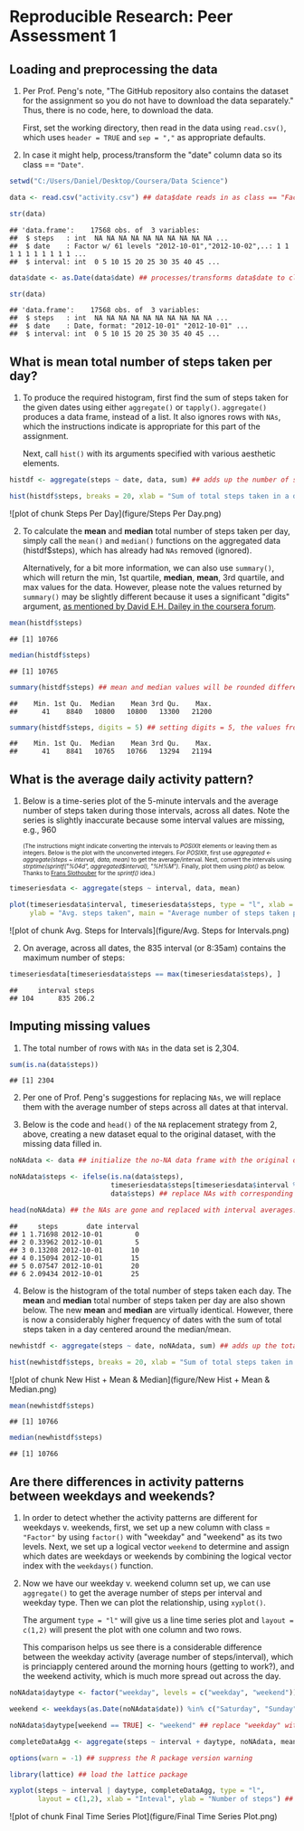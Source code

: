 # Reproducible Research: Peer Assessment 1


## Loading and preprocessing the data

1. Per Prof. Peng's note, "The GitHub repository also contains the dataset for the assignment so you do not have to download the data separately."  Thus, there is no code, here, to download the data.

    First, set the working directory, then read in the data using `read.csv()`, which uses `header = TRUE` and `sep = ","` as appropriate defaults.  

2. In case it might help, process/transform the "date" column data so its class == `"Date"`.


```r
setwd("C:/Users/Daniel/Desktop/Coursera/Data Science")

data <- read.csv("activity.csv") ## data$date reads in as class == "Factor"

str(data) 
```

```
## 'data.frame':	17568 obs. of  3 variables:
##  $ steps   : int  NA NA NA NA NA NA NA NA NA NA ...
##  $ date    : Factor w/ 61 levels "2012-10-01","2012-10-02",..: 1 1 1 1 1 1 1 1 1 1 ...
##  $ interval: int  0 5 10 15 20 25 30 35 40 45 ...
```

```r
data$date <- as.Date(data$date) ## processes/transforms data$date to class == "Date"

str(data)
```

```
## 'data.frame':	17568 obs. of  3 variables:
##  $ steps   : int  NA NA NA NA NA NA NA NA NA NA ...
##  $ date    : Date, format: "2012-10-01" "2012-10-01" ...
##  $ interval: int  0 5 10 15 20 25 30 35 40 45 ...
```


## What is mean total number of steps taken per day?

1. To produce the required histogram, first find the sum of steps taken for the given dates using either `aggregate()` or `tapply()`.  `aggregate()` produces a data frame, instead of a list.  It also ignores rows with `NAs`, which the instructions indicate is appropriate for this part of the assignment.

    Next, call `hist()` with its arguments specified with various aesthetic elements.


```r
histdf <- aggregate(steps ~ date, data, sum) ## adds up the number of steps for each date

hist(histdf$steps, breaks = 20, xlab = "Sum of total steps taken in a day", main = "Histogram")
```

![plot of chunk Steps Per Day](figure/Steps Per Day.png) 

2. To calculate the **mean** and **median** total number of steps taken per day, simply call the `mean()` and `median()` functions on the aggregated data (histdf$steps), which has already had `NAs` removed (ignored).

    Alternatively, for a bit more information, we can also use `summary()`, which will return the min, 1st quartile, **median**, **mean**, 3rd quartile, and max values for the data.  However, please note the values returned by `summary()` may be slightly different because it uses a significant "digits" argument, [as mentioned by David E.H. Dailey in the coursera forum]("https://class.coursera.org/repdata-004/forum/thread?thread_id=49#post-183").



```r
mean(histdf$steps)
```

```
## [1] 10766
```

```r
median(histdf$steps)
```

```
## [1] 10765
```

```r
summary(histdf$steps) ## mean and median values will be rounded differently
```

```
##    Min. 1st Qu.  Median    Mean 3rd Qu.    Max. 
##      41    8840   10800   10800   13300   21200
```

```r
summary(histdf$steps, digits = 5) ## setting digits = 5, the values from summary() now match mean() and median()
```

```
##    Min. 1st Qu.  Median    Mean 3rd Qu.    Max. 
##      41    8841   10765   10766   13294   21194
```

## What is the average daily activity pattern?

1. Below is a time-series plot of the 5-minute intervals and the average number of steps taken during those intervals, across all dates.  Note the series is slightly inaccurate because some interval values are missing, e.g., 960

    <font size = "1">(The instructions might indicate converting the intervals to *POSIXlt* elements or leaving them as integers.  Below is the plot with the unconverted integers.  For *POSIXlt*, first use *aggregated <- aggregate(steps ~ interval, data, mean)* to get the average/interval.  Next, convert the intervals using *strptime(sprintf("%04d", aggregated$interval), "%H%M")*.  Finally, plot them using *plot()* as below. Thanks to [Frans Slothouber]("https://class.coursera.org/repdata-004/forum/thread?thread_id=55#post-202") for the *sprintf()* idea.)</font>


```r
timeseriesdata <- aggregate(steps ~ interval, data, mean)

plot(timeseriesdata$interval, timeseriesdata$steps, type = "l", xlab = "5-min interval",
     ylab = "Avg. steps taken", main = "Average number of steps taken per 5-min interval")  
```

![plot of chunk Avg. Steps for Intervals](figure/Avg. Steps for Intervals.png) 

2. On average, across all dates, the 835 interval (or 8:35am) contains the maximum number of steps:


```r
timeseriesdata[timeseriesdata$steps == max(timeseriesdata$steps), ]
```

```
##     interval steps
## 104      835 206.2
```

## Imputing missing values

1. The total number of rows with `NAs` in the data set is 2,304.


```r
sum(is.na(data$steps))
```

```
## [1] 2304
```

2. Per one of Prof. Peng's suggestions for replacing `NAs`, we will replace them with the average number of steps across all dates at that interval.

3. Below is the code and `head()` of the `NA` replacement strategy from 2, above, creating a new dataset equal to the original dataset, with the missing data filled in.


```r
noNAdata <- data ## initialize the no-NA data frame with the original data

noNAdata$steps <- ifelse(is.na(data$steps), 
                         timeseriesdata$steps[timeseriesdata$interval %in% data$interval],
                         data$steps) ## replace NAs with corresponding interval averages

head(noNAdata) ## the NAs are gone and replaced with interval averages!
```

```
##     steps       date interval
## 1 1.71698 2012-10-01        0
## 2 0.33962 2012-10-01        5
## 3 0.13208 2012-10-01       10
## 4 0.15094 2012-10-01       15
## 5 0.07547 2012-10-01       20
## 6 2.09434 2012-10-01       25
```

4. Below is the histogram of the total number of steps taken each day.  The **mean** and **median** total number of steps taken per day are also shown below.  The new **mean** and **median** are virtually identical.  However, there is now a considerably higher frequency of dates with the sum of total steps taken in a day centered around the median/mean.


```r
newhistdf <- aggregate(steps ~ date, noNAdata, sum) ## adds up the total number of steps for each date

hist(newhistdf$steps, breaks = 20, xlab = "Sum of total steps taken in a day", main = "New Histogram")
```

![plot of chunk New Hist + Mean & Median](figure/New Hist + Mean & Median.png) 

```r
mean(newhistdf$steps)
```

```
## [1] 10766
```

```r
median(newhistdf$steps)
```

```
## [1] 10766
```


## Are there differences in activity patterns between weekdays and weekends?

1. In order to detect whether the activity patterns are different for weekdays v. weekends, first, we set up a new column with class = `"Factor"` by using `factor()` with "weekday" and "weekend" as its two levels.  Next, we set up a logical vector `weekend` to determine and assign which dates are weekdays or weekends by combining the logical vector index with the  `weekdays()` function.

2. Now we have our weekday v. weekend column set up, we can use `aggregate()` to get the average number of steps per interval and weekday type.  Then we can plot the relationship, using `xyplot()`.

    The argument `type = "l"` will give us a line time series plot and `layout = c(1,2)` will present the plot with one column and two rows.
   
    This comparison helps us see there is a considerable difference between the weekday activity (average number of steps/interval), which is princiapply centered around the morning hours (getting to work?), and the weekend activity, which is much more spread out across the day. 



```r
noNAdata$daytype <- factor("weekday", levels = c("weekday", "weekend")) ## new column to determine weekday v. weekend

weekend <- weekdays(as.Date(noNAdata$date)) %in% c("Saturday", "Sunday") ## create logical/test vector

noNAdata$daytype[weekend == TRUE] <- "weekend" ## replace "weekday" with "weekend" where day == Sat/Sun

completeDataAgg <- aggregate(steps ~ interval + daytype, noNAdata, mean) ## get the complete average number of steps taken per interval across all days

options(warn = -1) ## suppress the R package version warning

library(lattice) ## load the lattice package

xyplot(steps ~ interval | daytype, completeDataAgg, type = "l", 
       layout = c(1,2), xlab = "Inteval", ylab = "Number of steps") ## plot the data and go to bed.  :)
```

![plot of chunk Final Time Series Plot](figure/Final Time Series Plot.png) 


